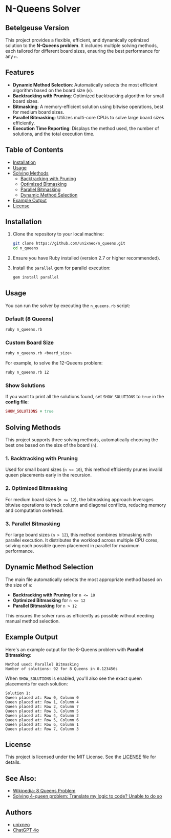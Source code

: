 # N-Queens Solver
## Betelgeuse Version

This project provides a flexible, efficient, and dynamically optimized solution to the **N-Queens problem**. It includes multiple solving methods, each tailored for different board sizes, ensuring the best performance for any `n`.

## Features

- **Dynamic Method Selection**: Automatically selects the most efficient algorithm based on the board size (`n`).
- **Backtracking with Pruning**: Optimized backtracking algorithm for small board sizes.
- **Bitmasking**: A memory-efficient solution using bitwise operations, best for medium board sizes.
- **Parallel Bitmasking**: Utilizes multi-core CPUs to solve large board sizes efficiently.
- **Execution Time Reporting**: Displays the method used, the number of solutions, and the total execution time.

## Table of Contents

- [Installation](#installation)
- [Usage](#usage)
- [Solving Methods](#solving-methods)
  - [Backtracking with Pruning](#backtracking-with-pruning)
  - [Optimized Bitmasking](#optimized-bitmasking)
  - [Parallel Bitmasking](#parallel-bitmasking)
  - [Dynamic Method Selection](#dynamic-method-selection)
- [Example Output](#example-output)
- [License](#license)

## Installation

1. Clone the repository to your local machine:

   ```bash
   git clone https://github.com/unixneo/n_queens.git
   cd n_queens
   ```

2. Ensure you have Ruby installed (version 2.7 or higher recommended).

3. Install the `parallel` gem for parallel execution:

   ```bash
   gem install parallel
   ```

## Usage

You can run the solver by executing the `n_queens.rb` script:

### Default (8 Queens)

```bash
ruby n_queens.rb
```

### Custom Board Size

```bash
ruby n_queens.rb <board_size>
```

For example, to solve the 12-Queens problem:

```bash
ruby n_queens.rb 12
```

### Show Solutions

If you want to print all the solutions found, set `SHOW_SOLUTIONS` to `true` in the **config file**:

```ruby
SHOW_SOLUTIONS = true
```

## Solving Methods

This project supports three solving methods, automatically choosing the best one based on the size of the board (`n`).

### 1. Backtracking with Pruning

Used for small board sizes (`n <= 10`), this method efficiently prunes invalid queen placements early in the recursion.

### 2. Optimized Bitmasking

For medium board sizes (`n <= 12`), the bitmasking approach leverages bitwise operations to track column and diagonal conflicts, reducing memory and computation overhead.

### 3. Parallel Bitmasking

For large board sizes (`n > 12`), this method combines bitmasking with parallel execution. It distributes the workload across multiple CPU cores, solving each possible queen placement in parallel for maximum performance.

## Dynamic Method Selection

The main file automatically selects the most appropriate method based on the size of `n`:

- **Backtracking with Pruning** for `n <= 10`
- **Optimized Bitmasking** for `n <= 12`
- **Parallel Bitmasking** for `n > 12`

This ensures the solver runs as efficiently as possible without needing manual method selection.

## Example Output

Here's an example output for the 8-Queens problem with **Parallel Bitmasking**:

```
Method used: Parallel Bitmasking
Number of solutions: 92 for 8 Queens in 0.123456s
```

When `SHOW_SOLUTIONS` is enabled, you'll also see the exact queen placements for each solution:

```
Solution 1:
Queen placed at: Row 0, Column 0
Queen placed at: Row 1, Column 4
Queen placed at: Row 2, Column 7
Queen placed at: Row 3, Column 5
Queen placed at: Row 4, Column 2
Queen placed at: Row 5, Column 6
Queen placed at: Row 6, Column 1
Queen placed at: Row 7, Column 3
```

## License

This project is licensed under the MIT License. See the [LICENSE](https://github.com/unixneo/n_queens/blob/main/LICENSE.md) file for details.


## See Also:

- [Wikipedia: 8 Queens Problem](https://en.wikipedia.org/wiki/Eight_queens_puzzle)
- [Solving 4-queen problem: Translate my logic to code? Unable to do so](https://community.unix.com/t/solving-4-queen-problem-translate-my-logic-to-code-unable-to-do-so/395405)


## Authors

- [unixneo](https://github.com/unixneo)
- [ChatGPT 4o](https://chatgpt.com/?model=gpt-4o)
